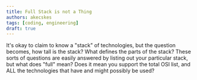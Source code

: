 ```yaml
---
title: Full Stack is not a Thing 
authors: akecskes
tags: [coding, engineering]
draft: true 
---
```


It's okay to claim to know a "stack" of technologies, but the question becomes, how tall is the stack? What defines the parts of the stack? These sorts of questions are easily answered by listing out your particular stack, but what does "full" mean? Does it mean you support the total OSI list, and ALL the technologies that have and might possibly be used?

<!-- truncate -->
